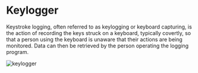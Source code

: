 # Keylogger
Keystroke logging, often referred to as keylogging or keyboard capturing, is the action of recording the keys struck on a keyboard, typically covertly, so that a person using the keyboard is unaware that their actions are being monitored. Data can then be retrieved by the person operating the logging program.



![keylogger](https://user-images.githubusercontent.com/77485368/131219646-0eeb23fc-e24a-49a0-a5f1-d7ac57b4e26a.jpg)






